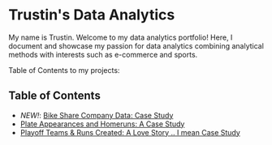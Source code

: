 # Trustin's Data Analytics

My name is Trustin. Welcome to my data analytics portfolio! Here, I document and showcase my passion for data analytics combining analytical methods with interests such as e-commerce and sports.

Table of Contents to my projects:

## Table of Contents
- *NEW!*: [Bike Share Company Data: Case Study](https://github.com/trustinvo/casestudy/blob/main/Bike%20Share%20Company%20Data%20Analysis%3A%20Case%20Study.md)
- [Plate Appearances and Homeruns: A Case Study](https://github.com/trustinvo/baseball/blob/main/Plate%20Appearances%20Per%20HR%20Case%20Study.md)
- [Playoff Teams & Runs Created: A Love Story .. I mean Case Study](https://github.com/trustinvo/baseball/blob/main/Playoff%20Teams%20%26%20Runs%20Created%20Case%20Study.md)
<!---
trustinvo/trustinvo is a ✨ special ✨ repository because its `README.md` (this file) appears on your GitHub profile.
You can click the Preview link to take a look at your changes.
--->
